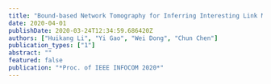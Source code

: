 ```yaml
---
title: "Bound-based Network Tomography for Inferring Interesting Link Metrics"
date: 2020-04-01
publishDate: 2020-03-24T12:34:59.686420Z
authors: ["Huikang Li", "Yi Gao", "Wei Dong", "Chun Chen"]
publication_types: ["1"]
abstract: ""
featured: false
publication: "*Proc. of IEEE INFOCOM 2020*"
---
```


